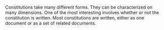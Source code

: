 Constitutions take many different forms. They can be characterized on many dimensions. One of the most interesting involves whether or
not the constitution is written. Most constitutions are written, either as one document or as a set of related documents. 
